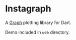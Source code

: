 Instagraph
===========

A [Graph](http://en.wikipedia.org/wiki/Graph_%28mathematics%29) plotting library for Dart.

Demo included in `web` directory.